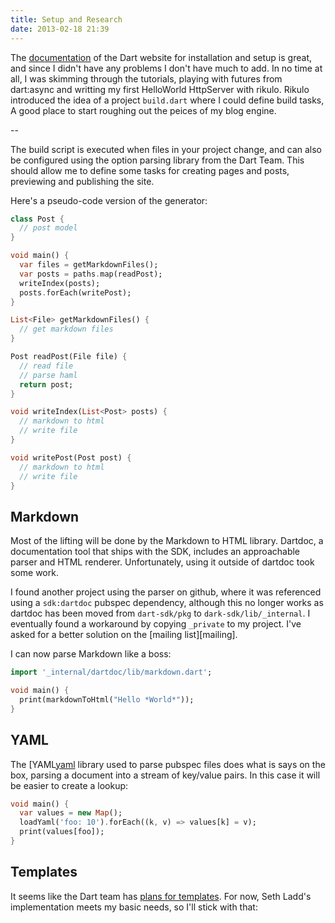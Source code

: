 ```yaml
---
title: Setup and Research
date: 2013-02-18 21:39
---
```


The [documentation][install] of the Dart website for installation and setup is 
great, and since I didn't have any problems I don't have much to add. In no 
time at all, I was skimming through the tutorials, playing with futures from 
dart:async and writting my first HelloWorld HttpServer with rikulo. Rikulo 
introduced the idea of a project `build.dart` where I could define build tasks, 
A good place to start roughing out the peices of my blog engine.

--

The build script is executed when files in your project change, and can also be 
configured using the option parsing library from the Dart Team. This should 
allow me to define some tasks for creating pages and posts, previewing and 
publishing the site.

Here's a pseudo-code version of the generator:

```dart
class Post {
  // post model
}

void main() {
  var files = getMarkdownFiles();
  var posts = paths.map(readPost);
  writeIndex(posts);
  posts.forEach(writePost);
}

List<File> getMarkdownFiles() {
  // get markdown files
}

Post readPost(File file) {
  // read file
  // parse haml
  return post;
}

void writeIndex(List<Post> posts) {
  // markdown to html
  // write file
}

void writePost(Post post) {
  // markdown to html
  // write file
}
```

## Markdown

Most of the lifting will be done by the Markdown to HTML library. Dartdoc, a 
documentation tool that ships with the SDK, includes an approachable parser and 
HTML renderer. Unfortunately, using it outside of dartdoc took some work.

I found another project using the parser on github, where it was referenced 
using a `sdk:dartdoc` pubspec dependency, although this no longer works as 
dartdoc has been moved from `dart-sdk/pkg` to `dark-sdk/lib/_internal`. I 
eventually found a workaround by copying `_private` to my project. I've asked 
for a better solution on the [mailing list][mailing].

I can now parse Markdown like a boss:

```dart
import '_internal/dartdoc/lib/markdown.dart';

void main() {
  print(markdownToHtml("Hello *World*"));
}
```

## YAML

The [YAML[yaml] library used to parse pubspec files does what is says on the 
box, parsing a document into a stream of key/value pairs. In this case it will 
be easier to create a lookup:

```dart
void main() {
  var values = new Map();
  loadYaml('foo: 10').forEach((k, v) => values[k] = v);
  print(values[foo]);
}
```

## Templates

It seems like the Dart team has [plans for templates][template-thread]. For 
now, Seth Ladd's implementation meets my basic needs, so I'll stick with that:


[install]: http://www.dartlang.org/downloads.html
[yaml]: http://pub.dartlang.org/packages/yaml
[template-thread]: https://groups.google.com/a/dartlang.org/forum/?fromgroups=#!topic/misc/o8SWaMrjDgA
[template]: http://blog.sethladd.com/2012/03/first-look-at-darts-html-template.html